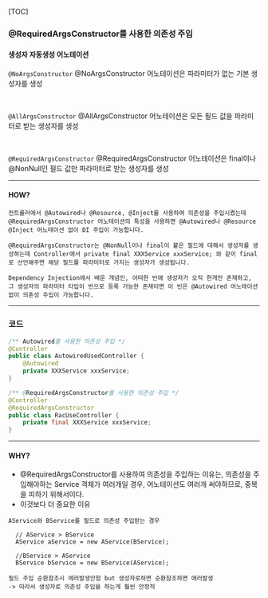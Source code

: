 [TOC]

### @RequiredArgsConstructor를 사용한 의존성 주입

#### 생성자 자동생성 어노테이션

`@NoArgsConstructor`
@NoArgsConstructor 어노테이션은 파라미터가 없는 기본 생성자를 생성

<br>

`@AllArgsConstructor`
@AllArgsConstructor 어노테이션은 모든 필드 값을 파라미터로 받는 생성자를 생성

<br>

`@RequiredArgsConstructor`
@RequiredArgsConstructor 어노테이션은 final이나 @NonNull인 필드 값만 파라미터로 받는 생성자를 생성



---

#### HOW?

```
컨트롤러에서 @Autowired나 @Resource, @Inject를 사용하여 의존성을 주입시켰는데 @RequiredArgsConstructor 어노테이션의 특성을 사용하면 @Autowired나 @Resource @Inject 어노테이션 없이 DI 주입이 가능합니다.

@RequiredArgsConstructor는 @NonNull이나 final이 붙은 필드에 대해서 생성자를 생성하는데 Controller에서 private final XXXService xxxService; 와 같이 final로 선언해주면 해당 필드를 파라미터로 가지는 생성자가 생성됩니다.

Dependency Injection에서 배운 개념인, 어떠한 빈에 생성자가 오직 한개만 존재하고, 그 생성자의 파라미터 타입이 빈으로 등록 가능한 존재이면 이 빈은 @Autowired 어노테이션 없이 의존성 주입이 가능합니다.
```

---

### 코드

```java
/** Autowired를 사용한 의존성 주입 */
@Controller
public class AutowiredUsedController {
    @Autowired
    private XXXService xxxService;
}

/** @RequiredArgsConstructor를 사용한 의존성 주입 */
@Controller
@RequiredArgsConstructor
public class RacUseController {
    private final XXXService xxxService;
}
```

----

#### WHY?

- @RequiredArgsConstructor를 사용하여 의존성을 주입하는 이유는, 의존성을 주입해야하는 Service 객체가 여러개일 경우, 어노테이션도 여러개 써야하므로, 중복을 피하기 위해서이다. 
- 이것보다 더 중요한 이유

```
AService와 BService를 필드로 의존성 주입받는 경우

  // AService > BService
  AService aService = new AService(BService);

  //BService > AService
  BService bService = new BService(AService);
  
필드 주입 순환참조시 에러발생안함 but 생성자로하면 순환참조하면 에러발생
-> 따라서 생성자로 의존성 주입을 하는게 훨씬 안정적
```

